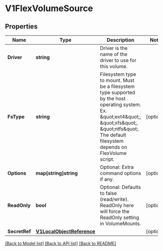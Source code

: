 # V1FlexVolumeSource

## Properties
Name | Type | Description | Notes
------------ | ------------- | ------------- | -------------
**Driver** | **string** | Driver is the name of the driver to use for this volume. | 
**FsType** | **string** | Filesystem type to mount. Must be a filesystem type supported by the host operating system. Ex. \&quot;ext4\&quot;, \&quot;xfs\&quot;, \&quot;ntfs\&quot;. The default filesystem depends on FlexVolume script. | [optional] 
**Options** | **map[string]string** | Optional: Extra command options if any. | [optional] 
**ReadOnly** | **bool** | Optional: Defaults to false (read/write). ReadOnly here will force the ReadOnly setting in VolumeMounts. | [optional] 
**SecretRef** | [**V1LocalObjectReference**](v1.LocalObjectReference.md) |  | [optional] 

[[Back to Model list]](../README.md#documentation-for-models) [[Back to API list]](../README.md#documentation-for-api-endpoints) [[Back to README]](../README.md)


